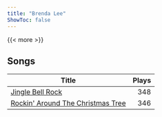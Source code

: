 ```yaml
---
title: "Brenda Lee"
ShowToc: false
---
```


{{< more >}}

## Songs
Title | Plays 
----- | -----: 
[Jingle Bell Rock](/songs/jingle-bell-rock) | 348
[Rockin' Around The Christmas Tree](/songs/rockin-around-the-christmas-tree) | 346

